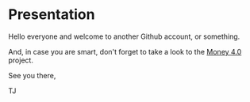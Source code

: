# Presentation

Hello everyone and welcome to another Github account, or something.

And, in case you are smart, don't forget to take a look to the [Money 4.0](https://www.money4point.com/ "Money 4.0 Home") project.

See you there,

TJ
